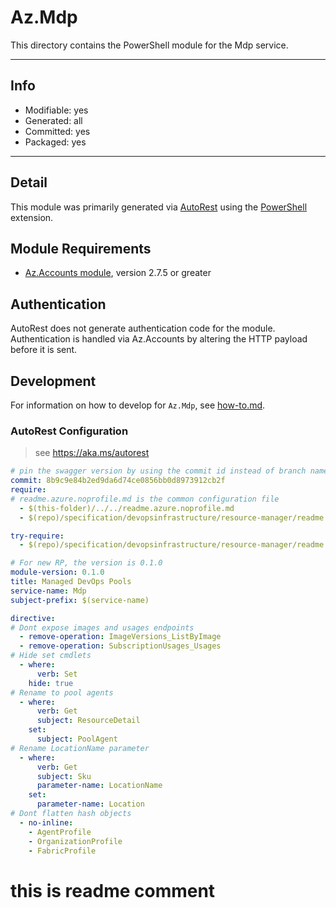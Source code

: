 <!-- region Generated -->
# Az.Mdp
This directory contains the PowerShell module for the Mdp service.

---
## Info
- Modifiable: yes
- Generated: all
- Committed: yes
- Packaged: yes

---
## Detail
This module was primarily generated via [AutoRest](https://github.com/Azure/autorest) using the [PowerShell](https://github.com/Azure/autorest.powershell) extension.

## Module Requirements
- [Az.Accounts module](https://www.powershellgallery.com/packages/Az.Accounts/), version 2.7.5 or greater

## Authentication
AutoRest does not generate authentication code for the module. Authentication is handled via Az.Accounts by altering the HTTP payload before it is sent.

## Development
For information on how to develop for `Az.Mdp`, see [how-to.md](how-to.md).
<!-- endregion -->

### AutoRest Configuration
> see https://aka.ms/autorest

```yaml
# pin the swagger version by using the commit id instead of branch name
commit: 8b9c9e84b2ed9da6d74ce0856bb0d8973912cb2f
require:
# readme.azure.noprofile.md is the common configuration file
  - $(this-folder)/../../readme.azure.noprofile.md
  - $(repo)/specification/devopsinfrastructure/resource-manager/readme.md

try-require: 
  - $(repo)/specification/devopsinfrastructure/resource-manager/readme.powershell.md

# For new RP, the version is 0.1.0
module-version: 0.1.0
title: Managed DevOps Pools
service-name: Mdp
subject-prefix: $(service-name)

directive:
# Dont expose images and usages endpoints
  - remove-operation: ImageVersions_ListByImage
  - remove-operation: SubscriptionUsages_Usages
# Hide set cmdlets
  - where:
      verb: Set
    hide: true
# Rename to pool agents
  - where:
      verb: Get
      subject: ResourceDetail
    set:
      subject: PoolAgent
# Rename LocationName parameter
  - where:
      verb: Get
      subject: Sku
      parameter-name: LocationName
    set:
      parameter-name: Location
# Dont flatten hash objects
  - no-inline:
    - AgentProfile
    - OrganizationProfile
    - FabricProfile
```

# this is readme comment
